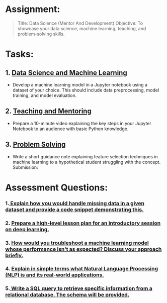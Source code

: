 # Assignment:
>Title: Data Science (Mentor And Development)
Objective: To showcase your data science, machine learning, teaching, and problem-solving skills.

# Tasks:
## 1. [Data Science and Machine Learning](Tasks/ML_project.ipynb)
- Develop a machine learning model in a Jupyter notebook using a dataset of your choice.
This should include data preprocessing, model training, and model evaluation.
## 2. [Teaching and Mentoring](https://drive.google.com/file/d/1PsY7Dbx4Ihe9GOM4R6t1xZlR61dM23A0/view?usp=drive_link)
- Prepare a 10-minute video explaining the key steps in your Jupyter Notebook to an
audience with basic Python knowledge.
## 3. [Problem Solving](Tasks/feature_selection.md)
- Write a short guidance note explaining feature selection techniques in machine learning
to a hypothetical student struggling with the concept.
Submission:


# Assessment Questions:
### 1.[ Explain how you would handle missing data in a given dataset and provide a code snippet demonstrating this.](Assessment/handle_missing_data.md)

### 2. [Prepare a high-level lesson plan for an introductory session on deep learning.](Assessment/deep_learning_intro.md)
### 3. [How would you troubleshoot a machine learning model whose performance isn't as expected? Discuss your approach briefly.](Assessment/troubleshoot_ml_model.md)

### 4. [Explain in simple terms what Natural Language Processing (NLP) is and its real-world applications.](Assessment/nlp_intro_simple.md)
### 5.[ Write a SQL query to retrieve specific information from a relational database. The schema will be provided.](Assessment/sql.md)
